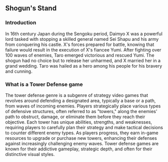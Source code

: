 <h2> Shogun's Stand </h2>

<h3> Introduction </h3>

In 16th century Japan during the Sengoku period, Daimyo X was a powerful lord tasked with stopping a skilled general named Sei Shapu and his army from conquering his castle. X's forces prepared for battle, knowing that failure would result in the execution of X's fiancee Yumi. After fighting over 100 waves of enemies, Taro emerged victorious and rescued Yumi. The shogun had no choice but to release her unharmed, and X married her in a grand wedding. Taro was hailed as a hero among his people for his bravery and cunning.






<h3> What is a Tower Defense game </h3>
The tower defense genre is a subgenre of strategy video games that revolves around defending a designated area, typically a base or a path, from waves of incoming enemies. Players strategically place various types of defensive structures, often referred to as "towers," along the enemies' path to obstruct, damage, or eliminate them before they reach their objective. Each tower has unique abilities, strengths, and weaknesses, requiring players to carefully plan their strategy and make tactical decisions to counter different enemy types. As players progress, they earn in-game resources to upgrade or purchase new towers, enhancing their defenses against increasingly challenging enemy waves. Tower defense games are known for their addictive gameplay, strategic depth, and often for their distinctive visual styles.